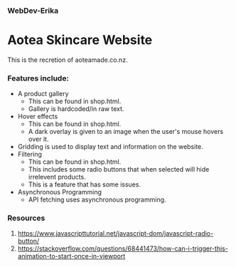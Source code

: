 ### WebDev-Erika

# Aotea Skincare Website

This is the recretion of aoteamade.co.nz. 

### Features include:
- A product gallery
  - This can be found in shop.html.
  - Gallery is hardcoded/in raw text.
- Hover effects
  - This can be found in shop.html.
  - A dark overlay is given to an image when the user's mouse hovers over it.
- Gridding is used to display text and information on the website.
- Filtering
  - This can be found in shop.html.
  - This includes some radio buttons that when selected will hide irrelevent products.
  - This is a feature that has some issues.
- Asynchronous Programming
  - API fetching uses asynchronous programming.
 
### Resources
1. https://www.javascripttutorial.net/javascript-dom/javascript-radio-button/
2. https://stackoverflow.com/questions/68441473/how-can-i-trigger-this-animation-to-start-once-in-viewport
